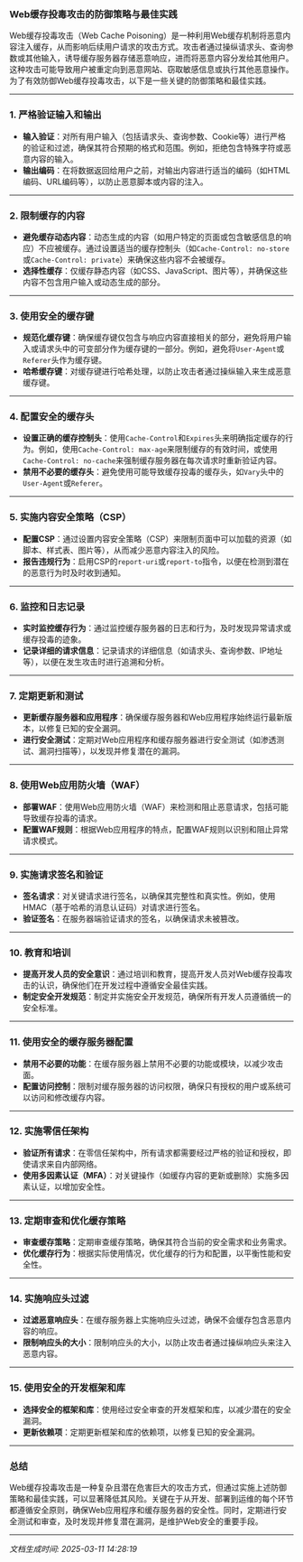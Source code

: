 ### Web缓存投毒攻击的防御策略与最佳实践

Web缓存投毒攻击（Web Cache Poisoning）是一种利用Web缓存机制将恶意内容注入缓存，从而影响后续用户请求的攻击方式。攻击者通过操纵请求头、查询参数或其他输入，诱导缓存服务器存储恶意响应，进而将恶意内容分发给其他用户。这种攻击可能导致用户被重定向到恶意网站、窃取敏感信息或执行其他恶意操作。为了有效防御Web缓存投毒攻击，以下是一些关键的防御策略和最佳实践。

---

### 1. **严格验证输入和输出**
   - **输入验证**：对所有用户输入（包括请求头、查询参数、Cookie等）进行严格的验证和过滤，确保其符合预期的格式和范围。例如，拒绝包含特殊字符或恶意内容的输入。
   - **输出编码**：在将数据返回给用户之前，对输出内容进行适当的编码（如HTML编码、URL编码等），以防止恶意脚本或内容的注入。

---

### 2. **限制缓存的内容**
   - **避免缓存动态内容**：动态生成的内容（如用户特定的页面或包含敏感信息的响应）不应被缓存。通过设置适当的缓存控制头（如`Cache-Control: no-store`或`Cache-Control: private`）来确保这些内容不会被缓存。
   - **选择性缓存**：仅缓存静态内容（如CSS、JavaScript、图片等），并确保这些内容不包含用户输入或动态生成的部分。

---

### 3. **使用安全的缓存键**
   - **规范化缓存键**：确保缓存键仅包含与响应内容直接相关的部分，避免将用户输入或请求头中的可变部分作为缓存键的一部分。例如，避免将`User-Agent`或`Referer`头作为缓存键。
   - **哈希缓存键**：对缓存键进行哈希处理，以防止攻击者通过操纵输入来生成恶意缓存键。

---

### 4. **配置安全的缓存头**
   - **设置正确的缓存控制头**：使用`Cache-Control`和`Expires`头来明确指定缓存的行为。例如，使用`Cache-Control: max-age`来限制缓存的有效时间，或使用`Cache-Control: no-cache`来强制缓存服务器在每次请求时重新验证内容。
   - **禁用不必要的缓存头**：避免使用可能导致缓存投毒的缓存头，如`Vary`头中的`User-Agent`或`Referer`。

---

### 5. **实施内容安全策略（CSP）**
   - **配置CSP**：通过设置内容安全策略（CSP）来限制页面中可以加载的资源（如脚本、样式表、图片等），从而减少恶意内容注入的风险。
   - **报告违规行为**：启用CSP的`report-uri`或`report-to`指令，以便在检测到潜在的恶意行为时及时收到通知。

---

### 6. **监控和日志记录**
   - **实时监控缓存行为**：通过监控缓存服务器的日志和行为，及时发现异常请求或缓存投毒的迹象。
   - **记录详细的请求信息**：记录请求的详细信息（如请求头、查询参数、IP地址等），以便在发生攻击时进行追溯和分析。

---

### 7. **定期更新和测试**
   - **更新缓存服务器和应用程序**：确保缓存服务器和Web应用程序始终运行最新版本，以修复已知的安全漏洞。
   - **进行安全测试**：定期对Web应用程序和缓存服务器进行安全测试（如渗透测试、漏洞扫描等），以发现并修复潜在的漏洞。

---

### 8. **使用Web应用防火墙（WAF）**
   - **部署WAF**：使用Web应用防火墙（WAF）来检测和阻止恶意请求，包括可能导致缓存投毒的请求。
   - **配置WAF规则**：根据Web应用程序的特点，配置WAF规则以识别和阻止异常请求模式。

---

### 9. **实施请求签名和验证**
   - **签名请求**：对关键请求进行签名，以确保其完整性和真实性。例如，使用HMAC（基于哈希的消息认证码）对请求进行签名。
   - **验证签名**：在服务器端验证请求的签名，以确保请求未被篡改。

---

### 10. **教育和培训**
   - **提高开发人员的安全意识**：通过培训和教育，提高开发人员对Web缓存投毒攻击的认识，确保他们在开发过程中遵循安全最佳实践。
   - **制定安全开发规范**：制定并实施安全开发规范，确保所有开发人员遵循统一的安全标准。

---

### 11. **使用安全的缓存服务器配置**
   - **禁用不必要的功能**：在缓存服务器上禁用不必要的功能或模块，以减少攻击面。
   - **配置访问控制**：限制对缓存服务器的访问权限，确保只有授权的用户或系统可以访问和修改缓存内容。

---

### 12. **实施零信任架构**
   - **验证所有请求**：在零信任架构中，所有请求都需要经过严格的验证和授权，即使请求来自内部网络。
   - **使用多因素认证（MFA）**：对关键操作（如缓存内容的更新或删除）实施多因素认证，以增加安全性。

---

### 13. **定期审查和优化缓存策略**
   - **审查缓存策略**：定期审查缓存策略，确保其符合当前的安全需求和业务需求。
   - **优化缓存行为**：根据实际使用情况，优化缓存的行为和配置，以平衡性能和安全性。

---

### 14. **实施响应头过滤**
   - **过滤恶意响应头**：在缓存服务器上实施响应头过滤，确保不会缓存包含恶意内容的响应。
   - **限制响应头的大小**：限制响应头的大小，以防止攻击者通过操纵响应头来注入恶意内容。

---

### 15. **使用安全的开发框架和库**
   - **选择安全的框架和库**：使用经过安全审查的开发框架和库，以减少潜在的安全漏洞。
   - **更新依赖项**：定期更新框架和库的依赖项，以修复已知的安全漏洞。

---

### 总结
Web缓存投毒攻击是一种复杂且潜在危害巨大的攻击方式，但通过实施上述防御策略和最佳实践，可以显著降低其风险。关键在于从开发、部署到运维的每个环节都遵循安全原则，确保Web应用程序和缓存服务器的安全性。同时，定期进行安全测试和审查，及时发现并修复潜在漏洞，是维护Web安全的重要手段。

---

*文档生成时间: 2025-03-11 14:28:19*






















